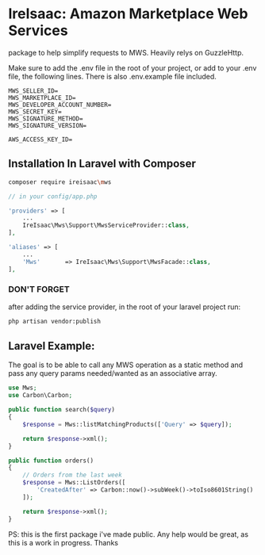 # IreIsaac: Amazon Marketplace Web Services
package to help simplify requests to MWS. Heavily relys on GuzzleHttp.

Make sure to add the .env file in the root of your project, or add to your .env file, the following lines. There is also .env.example file included. 
```shell
MWS_SELLER_ID=
MWS_MARKETPLACE_ID=
MWS_DEVELOPER_ACCOUNT_NUMBER=
MWS_SECRET_KEY=
MWS_SIGNATURE_METHOD=
MWS_SIGNATURE_VERSION=

AWS_ACCESS_KEY_ID=
```
Installation In Laravel with Composer
--------------------------
```bash
composer require ireisaac\mws
```
```php
// in your config/app.php

'providers' => [
	...
	IreIsaac\Mws\Support\MwsServiceProvider::class,
],

'aliases' => [
	...
	'Mws'       => IreIsaac\Mws\Support\MwsFacade::class,
],
```
### DON'T FORGET
after adding the service provider, in the root of your laravel project run:
```bash
php artisan vendor:publish
```
Laravel Example:
--------------------------
The goal is to be able to call any MWS operation as a static method and pass any query params needed/wanted as an associative array. 
```php
use Mws;
use Carbon\Carbon;

public function search($query)
{
	$response = Mws::listMatchingProducts(['Query' => $query]);

	return $response->xml();
}

public function orders()
{
	// Orders from the last week
	$response = Mws::ListOrders([
		'CreatedAfter' => Carbon::now()->subWeek()->toIso8601String()
	]);

	return $response->xml();
}
```

PS: this is the first package i've made public. Any help would be great, as this is  a work  in progress. Thanks